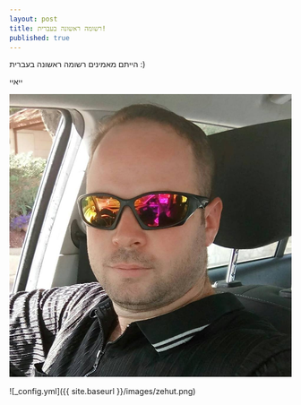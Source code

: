 ```yaml
---
layout: post
title: רשומה ראשונה בעברית!
published: true
---
```


הייתם מאמינים רשומה ראשונה בעברית :)

ייאיי

![Nadav_zehut](https://raw.githubusercontent.com/nadavhal/nadavhal.github.io/master/images/me.jpg)

![_config.yml]({{ site.baseurl }}/images/zehut.png)
